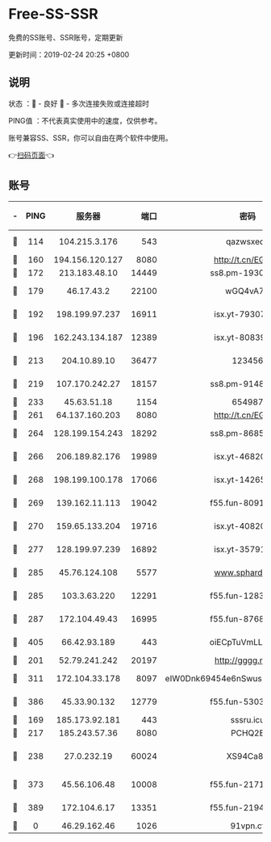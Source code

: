 # Free-SS-SSR

免费的SS账号、SSR账号，定期更新

更新时间：2019-02-24 20:25 +0800

## 说明

状态     ：🙂 - 良好 🙁 - 多次连接失败或连接超时

PING值   ：不代表真实使用中的速度，仅供参考。

账号兼容SS、SSR，你可以自由在两个软件中使用。

👉[扫码页面](https://liesauer.github.io/free-ss-ssr.github.io/)👈

## 账号

|-|PING|服务器|端口|密码|加密方式|区域|
|:----:|:----:|:-----:|-----:|:----:|:----:|:----:|
|🙂|114|104.215.3.176|543|qazwsxedc|aes-256-gcm|JP|
|🙂|160|194.156.120.127|8080|http://t.cn/EGJIyrl|rc4-md5|RU|
|🙂|172|213.183.48.10|14449|ss8.pm-19302630|rc4-md5|RU|
|🙂|179|46.17.43.2|22100|wGQ4vA7D|aes-256-gcm|RU|
|🙂|192|198.199.97.237|16911|isx.yt-79307511|aes-256-cfb|US|
|🙂|196|162.243.134.187|12389|isx.yt-80839009|aes-256-cfb|US|
|🙂|213|204.10.89.10|36477|123456|aes-256-cfb|US|
|🙂|219|107.170.242.27|18157|ss8.pm-91485344|aes-256-cfb|US|
|🙂|233|45.63.51.18|1154|654987|chacha20|US|
|🙂|261|64.137.160.203|8080|http://t.cn/EGJIyrl|rc4-md5|CA|
|🙂|264|128.199.154.243|18292|ss8.pm-86852078|aes-256-cfb|SG|
|🙂|266|206.189.82.176|19989|isx.yt-46820019|aes-256-cfb|SG|
|🙂|268|198.199.100.178|17066|isx.yt-14265222|aes-256-cfb|US|
|🙂|269|139.162.11.113|19042|f55.fun-80913463|aes-256-cfb|SG|
|🙂|270|159.65.133.204|19716|isx.yt-40820424|aes-256-cfb|SG|
|🙂|277|128.199.97.239|16892|isx.yt-35791266|aes-256-cfb|SG|
|🙂|285|45.76.124.108|5577|www.sphard.com|aes-256-cfb|AU|
|🙂|285|103.3.63.220|12291|f55.fun-12834026|aes-256-cfb|SG|
|🙂|287|172.104.49.43|16995|f55.fun-87684540|aes-256-cfb|SG|
|🙂|405|66.42.93.189|443|oiECpTuVmLLxk4Ts|aes-256-cfb|US|
|🙂|201|52.79.241.242|20197|http://gggg.rocks|chacha20|KR|
|🙂|311|172.104.33.178|8097|eIW0Dnk69454e6nSwuspv9DmS201tQ0D|aes-256-cfb|SG|
|🙂|386|45.33.90.132|12779|f55.fun-53037025|aes-256-cfb|US|
|🙁|169|185.173.92.181|443|sssru.icu|rc4-md5|RU|
|🙁|217|185.243.57.36|8080|PCHQ2E|rc4-md5|US|
|🙁|238|27.0.232.19|60024|XS94Ca8K|xchacha20-ietf-poly1305|HK|
|🙁|373|45.56.106.48|10008|f55.fun-21710471|aes-256-cfb|US|
|🙁|389|172.104.6.17|13351|f55.fun-21946143|aes-256-cfb|US|
|🙁|0|46.29.162.46|1026|91vpn.cf|rc4-md5|RU|

